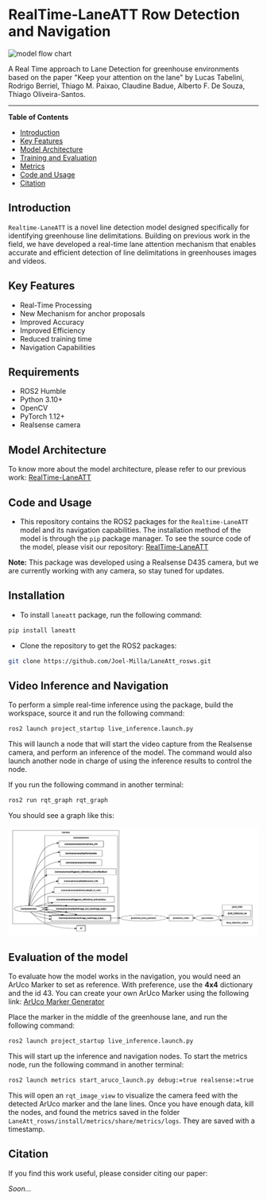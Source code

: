 # RealTime-LaneATT Row Detection and Navigation

![model flow chart](assets/model.png)

A Real Time approach to Lane Detection for greenhouse environments based on the paper "Keep your attention on the lane" by Lucas Tabelini, Rodrigo Berriel, Thiago M. Paixao, Claudine Badue, Alberto F. De Souza, Thiago Oliveira-Santos.

---------------

**Table of Contents**

* [Introduction](#introduction)
* [Key Features](#key-features)
* [Model Architecture](#model-architecture)
* [Training and Evaluation](#training-and-evaluation)
* [Metrics](#metrics)
* [Code and Usage](#code-and-usage)
* [Citation](#citation)

**Introduction**
---------------

`Realtime-LaneATT` is a novel line detection model designed specifically for identifying greenhouse line delimitations. Building on previous work in the field, we have developed a real-time lane attention mechanism that enables accurate and efficient detection of line delimitations in greenhouses images and videos.

**Key Features**
----------------

* Real-Time Processing
* New Mechanism for anchor proposals
* Improved Accuracy
* Improved Efficiency
* Reduced training time
* Navigation Capabilities

**Requirements**
----------------

* ROS2 Humble
* Python 3.10+
* OpenCV
* PyTorch 1.12+
* Realsense camera

**Model Architecture**
---------------------

To know more about the model architecture, please refer to our previous work: [RealTime-LaneATT](https://github.com/PaoloReyes/RealTime-LaneATT)

**Code and Usage**
-----------------

* This repository contains the ROS2 packages for the `Realtime-LaneATT` model and its navigation capabilities. The installation method of the model is through the `pip` package manager. To see the source code of the model, please visit our repository: [RealTime-LaneATT](https://github.com/PaoloReyes/RealTime-LaneATT)



**Note:** This package was developed using a Realsense D435 camera, but we are currently working with any camera, so stay tuned for updates.


## Installation

* To install `laneatt` package, run the following command:

```bash
pip install laneatt
```

* Clone the repository to get the ROS2 packages:

```bash
git clone https://github.com/Joel-Milla/LaneAtt_rosws.git
```

## Video Inference and Navigation

To perform a simple real-time inference using the package, build the workspace, source it and run the following command:

```bash
ros2 launch project_startup live_inference.launch.py
```

This will launch a node that will start the video capture from the Realsense camera, and perform an inference of the model. The command would also launch another node in charge of using the inference results to control the node.

If you run the following command in another terminal:

```bash
ros2 run rqt_graph rqt_graph
```

You should see a graph like this:

![rqt_graph](assets/nodes_graph.png)

## Evaluation of the model

To evaluate how the model works in the navigation, you would need an ArUco Marker to set as reference. With preference, use the **4x4** dictionary and the id 43. You can create your own ArUco Marker using the following link: [ArUco Marker Generator](https://chev.me/arucogen/)

Place the marker in the middle of the greenhouse lane, and run the following command:

```bash
ros2 launch project_startup live_inference.launch.py
```

This will start up the inference and navigation nodes. To start the metrics node, run the following command in another terminal:

```bash
ros2 launch metrics start_aruco_launch.py debug:=true realsense:=true
```

This will open an `rqt_image_view` to visualize the camera feed with the detected ArUco marker and the lane lines. Once you have enough data, kill the nodes, and found the metrics saved in the folder `LaneAtt_rosws/install/metrics/share/metrics/logs`. They are saved with a timestamp.

**Citation**
------------

If you find this work useful, please consider citing our paper:

*Soon...*
